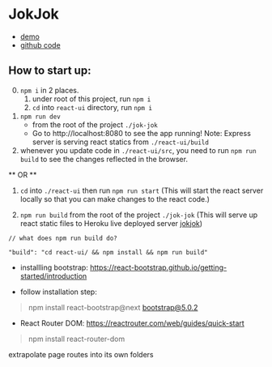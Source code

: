 # JokJok

- [demo](https://jok-jok.herokuapp.com/)
- [github code](https://github.com/heggy231/jok-jok)

## How to start up:
0. `npm i` in 2 places.  
    1. under root of this project, run `npm i`
    2. `cd` into `react-ui` directory, run `npm i`
1. `npm run dev` 
   * from the root of the project `./jok-jok`
   * Go to http://localhost:8080 to see the app running!
     Note: Express server is serving react statics from `./react-ui/build`
2. whenever you update code in `./react-ui/src`, you need to run `npm run build` to see the changes reflected in the browser.

** OR **

1. `cd` into `./react-ui` then run `npm run start`  (This will start the react server locally so that you can make changes to the react code.)

2. `npm run build` from the root of the project `./jok-jok`  (This will serve up react static files to Heroku live deployed server [jokjok](https://jok-jok.herokuapp.com/))

```shell script
// what does npm run build do?

"build": "cd react-ui/ && npm install && npm run build"
```

* installling bootstrap:
https://react-bootstrap.github.io/getting-started/introduction

- follow installation step:
> npm install react-bootstrap@next bootstrap@5.0.2

* React Router DOM:
https://reactrouter.com/web/guides/quick-start

> npm install react-router-dom

extrapolate page routes into its own folders